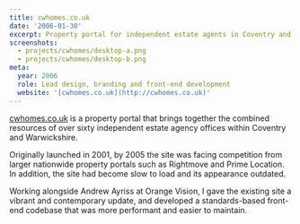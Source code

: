 ```yaml
---
title: cwhomes.co.uk
date: '2006-01-30'
excerpt: Property portal for independent estate agents in Coventry and Warwickshire
screenshots:
  - projects/cwhomes/desktop-a.png
  - projects/cwhomes/desktop-b.png
meta:
  year: 2006
  role: Lead design, branding and front-end development
  website: '[cwhomes.co.uk](http://cwhomes.co.uk)'
---
```

[cwhomes.co.uk][1] is a property portal that brings together the combined resources of over sixty independent estate agency offices within Coventry and Warwickshire.

Originally launched in 2001, by 2005 the site was facing competition from larger nationwide property portals such as Rightmove and Prime Location. In addition, the site had become slow to load and its appearance outdated.

Working alongside Andrew Ayriss at Orange Vision, I gave the existing site a vibrant and contemporary update, and developed a standards-based front-end codebase that was more performant and easier to maintain.

[1]: http://cwhomes.co.uk
